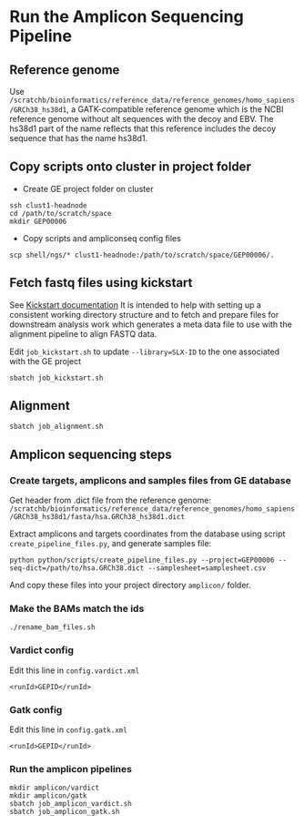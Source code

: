 # Run the Amplicon Sequencing Pipeline

## Reference genome

Use `/scratchb/bioinformatics/reference_data/reference_genomes/homo_sapiens/GRCh38_hs38d1`, a GATK-compatible reference genome which is the NCBI reference genome without alt sequences with the decoy and EBV. The hs38d1 part of the name reflects that this reference includes the decoy sequence that has the name hs38d1.


## Copy scripts onto cluster in project folder

- Create GE project folder on cluster
```
ssh clust1-headnode
cd /path/to/scratch/space
mkdir GEP00006
```

- Copy scripts and ampliconseq config files
```
scp shell/ngs/* clust1-headnode:/path/to/scratch/space/GEP00006/.
```

## Fetch fastq files using kickstart

See [Kickstart documentation](https://intranet.cri.camres.org/core-facilities/bioinformatics/sequencing/kickstart)
It is intended to help with setting up a consistent working directory structure and to fetch and prepare files for downstream analysis work which generates a meta data file to use with the alignment pipeline to align FASTQ data.

Edit `job_kickstart.sh` to update `--library=SLX-ID` to the one associated with the GE project
```
sbatch job_kickstart.sh
```


## Alignment

```
sbatch job_alignment.sh
```


## Amplicon sequencing steps

### Create targets, amplicons and samples files from GE database

Get header from .dict file from the reference genome:
`/scratchb/bioinformatics/reference_data/reference_genomes/homo_sapiens/GRCh38_hs38d1/fasta/hsa.GRCh38_hs38d1.dict`

Extract amplicons and targets coordinates from the database using script `create_pipeline_files.py`, and generate samples file:
```
python python/scripts/create_pipeline_files.py --project=GEP00006 --seq-dict=/path/to/hsa.GRCh38.dict --samplesheet=samplesheet.csv
```

And copy these files into your project directory `amplicon/` folder.

### Make the BAMs match the ids

```
./rename_bam_files.sh
```

### Vardict config

Edit this line in `config.vardict.xml`

```
<runId>GEPID</runId>
```

### Gatk config

Edit this line in `config.gatk.xml`

```
<runId>GEPID</runId>
```


### Run the amplicon pipelines


```
mkdir amplicon/vardict
mkdir amplicon/gatk
sbatch job_amplicon_vardict.sh
sbatch job_amplicon_gatk.sh
```
